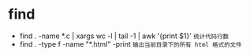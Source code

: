 # find

- find . -name \*.c | xargs wc -l | tail -1 | awk '{print $1}' `统计代码行数`
- find . -type f -name "*.html" -print `输出当前目录下的所有 html 格式的文件`
